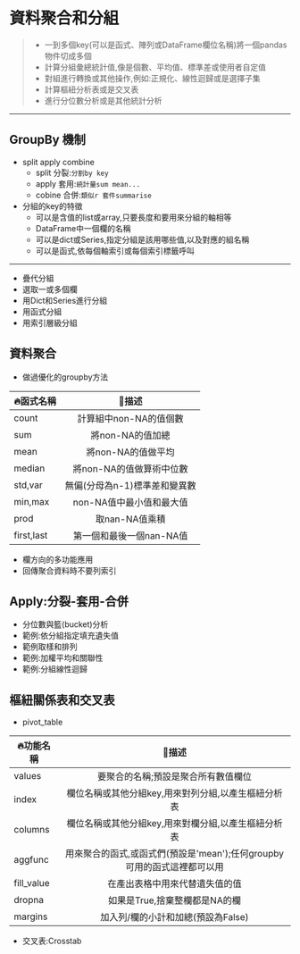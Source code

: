 # 資料聚合和分組
> * 一到多個key(可以是函式、陣列或DataFrame欄位名稱)將一個pandas物件切成多個
> * 計算分組彙總統計值,像是個數、平均值、標準差或使用者自定值
> * 對組進行轉換或其他操作,例如:正規化、線性迴歸或是選擇子集
> * 計算樞紐分析表或是交叉表
> * 進行分位數分析或是其他統計分析
----
## GroupBy 機制
* split apply combine
  * split 分裂:`分割by key`
  * apply 套用:`統計量sum mean...`
  * cobine 合併:`類似r 套件summarise`
* 分組的key的特徵
  * 可以是含值的list或array,只要長度和要用來分組的軸相等
  * DataFrame中一個欄的名稱
  * 可以是dict或Series,指定分組是該用哪些值,以及對應的組名稱
  * 可以是函式,依每個軸索引或每個索引標籤呼叫
----
* 疊代分組
* 選取一或多個欄
* 用Dict和Series進行分組
* 用函式分組
* 用索引層級分組
## 資料聚合
* 做過優化的groupby方法

| 🔥函式名稱 | 🐤描述 |
| -------- |:------:|
|count|計算組中non-NA的值個數|
|sum|將non-NA的值加總|
|mean|將non-NA的值做平均|
|median|將non-NA的值做算術中位數|
|std,var|無偏(分母為n-1)標準差和變異數|
|min,max|non-NA值中最小值和最大值|
|prod|取nan-NA值乘積|
|first,last|第一個和最後一個nan-NA值|

* 欄方向的多功能應用
* 回傳聚合資料時不要列索引
## Apply:分裂-套用-合併
* 分位數與籃(bucket)分析
* 範例:依分組指定填充遺失值
* 範例取樣和排列
* 範例:加權平均和關聯性
* 範例:分組線性迴歸
## 樞紐關係表和交叉表
* pivot_table

| 🔥功能名稱 | 🐤描述 |
| -------- |:------:|
|values|要聚合的名稱;預設是聚合所有數值欄位|
|index|欄位名稱或其他分組key,用來對列分組,以產生樞紐分析表|
|columns|欄位名稱或其他分組key,用來對欄分組,以產生樞紐分析表|
|aggfunc|用來聚合的函式,或函式們(預設是'mean');任何groupby可用的函式這裡都可以用|
|fill_value|在產出表格中用來代替遺失值的值|
|dropna|如果是True,捨棄整欄都是NA的欄|
|margins|加入列/欄的小計和加總(預設為False)|

* 交叉表:Crosstab
